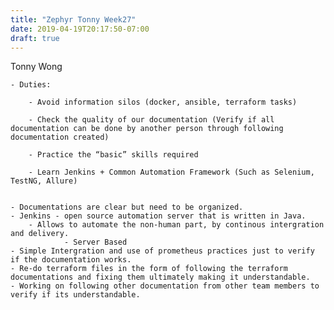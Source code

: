 ```yaml
---
title: "Zephyr Tonny Week27"
date: 2019-04-19T20:17:50-07:00
draft: true
---
```

Tonny Wong

	- Duties:

		- Avoid information silos (docker, ansible, terraform tasks)
		
		- Check the quality of our documentation (Verify if all documentation can be done by another person through following documentation created)

		- Practice the “basic” skills required
		
		- Learn Jenkins + Common Automation Framework (Such as Selenium, TestNG, Allure)

		
	- Documentations are clear but need to be organized.
	- Jenkins - open source automation server that is written in Java. 
		- Allows to automate the non-human part, by continous intergration and delivery. 
				- Server Based
	- Simple Intergration and use of prometheus practices just to verify if the documentation works.
	- Re-do terraform files in the form of following the terraform documentations and fixing them ultimately making it understandable.
	- Working on following other documentation from other team members to verify if its understandable.
	

